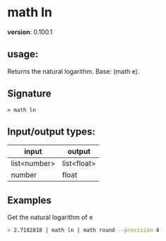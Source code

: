 # math ln

**version**: 0.100.1

## **usage**:

Returns the natural logarithm. Base: (math e).

## Signature

`> math ln `

## Input/output types:

| input          | output        |
| -------------- | ------------- |
| list\<number\> | list\<float\> |
| number         | float         |

## Examples

Get the natural logarithm of e

```bash
> 2.7182818 | math ln | math round --precision 4
```
